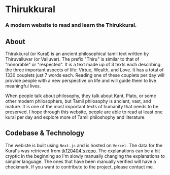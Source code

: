 # Thirukkural

### A modern website to read and learn the Thirukkural.

## About 

Thirukkural (or Kural) is an ancient philosophical tamil text written by Thiruvalluvar (or Valluvar). The prefix "Thiru" is similar to that of "honorable" or "respected". It is a text made up of 3 texts each describing the three important aspects of life: Virtue, Wealth, and Love. It has a total of 1330 couplets just 7 words each. Reading one of these couplets per day will provide people with a new perspective on life and will guide them to live meaningful lives.

When people talk about philosophy, they talk about Kant, Plato, or some other modern philosophers, but Tamil philosophy is ancient, vast, and mature. It is one of the most important texts of humanity that needs to be preserved. I hope through this website, people are able to read at least one kural per day and explore more of Tamil philoshophy and literature.

## Codebase & Technology

The webiste is built using `Next.js` and is hosted on `Vercel`. The data for the Kural's was retrieved from [tk120404's repo](https://github.com/tk120404/thirukkural/). The explanations can be a bit cryptic in the beginning so I'm slowly manually changing the explanations to simpler language. The ones that have been manually verified will have a checkmark. If you want to contribute to the project, please contact me.